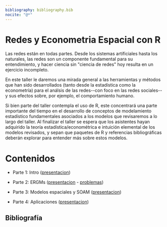 ```yaml
---
bibliography: bibliography.bib
nocite: "@*"
---
```


# Redes y Econometria Espacial con R

Las redes están en todas partes. Desde los sistemas artificiales hasta los
naturales, las redes son un componente fundamental para su entendimiento, y
hacer ciencia sin "ciencia de redes" hoy resulta en un ejercicio incompleto.

En este taller le daremos una mirada general a las herramientas y métodos
que han sido desarrollados (tanto desde la estadística como la econometría) para
el análsis de las redes--con foco en las redes sociales--y sus efectos sobre,
por ejemplo, el comportamiento humano.

Si bien parte del taller contempla el uso de R, este concentrará una parte
importante del tiempo en el desarrollo de conceptos de modelamiento estadístico
fundamentales asociados a los modelos que revisaremos a lo largo del taller.
Al finalizar el taller se espera que los asistentes hayan adquirido la teoría
estadística/econométrica e intuición elemental de los modelos revisados, y
sepan que paquetes de R y referencias bibliográficas deberán explorar
para entender más sobre estos modelos.

# Contenidos

* Parte 1: Intro ([presentacion](https://htmlpreview.github.io/?https://raw.githubusercontent.com/gvegayon/redes-estadisticas2018/master/01-motivacion.html))

* Parte 2: ERGMs ([presentacion](https://htmlpreview.github.io/?https://raw.githubusercontent.com/gvegayon/redes-estadisticas2018/master/02-ergms.html) - [problemas](https://htmlpreview.github.io/?https://raw.githubusercontent.com/gvegayon/redes-estadisticas2018/master/02-problemas.html))

* Parte 3: Modelos espaciales y SOAM ([presentacion](https://htmlpreview.github.io/?https://raw.githubusercontent.com/gvegayon/redes-estadisticas2018/master/03-espacial.html))

* Parte 4: Aplicaciones ([presentacion](https://htmlpreview.github.io/?https://raw.githubusercontent.com/gvegayon/redes-estadisticas2018/master/04-fin.html))


## Bibliografía